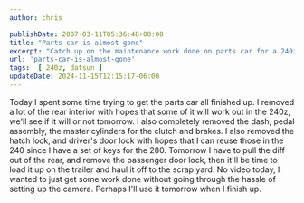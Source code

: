 ```yaml
---
author: chris

publishDate: 2007-03-11T05:36:48+00:00
title: "Parts car is almost gone"
excerpt: "Catch up on the maintenance work done on parts car for a 240z, including interior removal and lock replacement. No video today, just progress details."
url: 'parts-car-is-almost-gone'
tags:  [ 240z, datsun ] 
updateDate: 2024-11-15T12:15:17-06:00
---
```


Today I spent some time trying to get the parts car all finished up. I removed a lot of the rear interior with hopes that some of it will work out in the 240z, we'll see if it will or not tomorrow.
I also completely removed the dash, pedal assembly, the master cylinders for the clutch and brakes. I also removed the hatch lock, and driver's door lock with hopes that I can reuse those in the 240 since I have a set of keys for the 280. Tomorrow I have to pull the diff out of the rear, and remove the passenger door lock, then it'll be time to load it up on the trailer and haul it off to the scrap yard. 
No video today, I wanted to just get some work done without going through the hassle of setting up the camera. Perhaps I'll use it tomorrow when I finish up.
